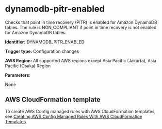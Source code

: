 # dynamodb\-pitr\-enabled<a name="dynamodb-pitr-enabled"></a>

Checks that point in time recovery \(PITR\) is enabled for Amazon DynamoDB tables\. The rule is NON\_COMPLIANT if point in time recovery is not enabled for Amazon DynamoDB tables\.

**Identifier:** DYNAMODB\_PITR\_ENABLED

**Trigger type:** Configuration changes

**AWS Region:** All supported AWS regions except Asia Pacific \(Jakarta\), Asia Pacific \(Osaka\) Region

**Parameters:**

None  

## AWS CloudFormation template<a name="w85aac12c32c17b9d155c15"></a>

To create AWS Config managed rules with AWS CloudFormation templates, see [Creating AWS Config Managed Rules With AWS CloudFormation Templates](aws-config-managed-rules-cloudformation-templates.md)\.